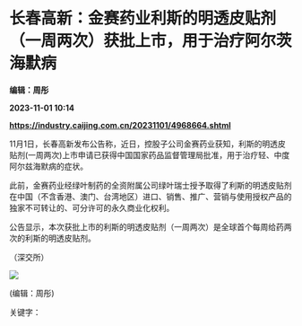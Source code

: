 # 长春高新：金赛药业利斯的明透皮贴剂（一周两次）获批上市，用于治疗阿尔茨海默病
**编辑：周彤**

**2023-11-01 10:14**

**https://industry.caijing.com.cn/20231101/4968664.shtml**

11月1日，长春高新发布公告称，近日，控股子公司金赛药业获知，利斯的明透皮贴剂(一周两次)上市申请已获得中国国家药品监督管理局批准，用于治疗轻、中度阿尔兹海默病的症状。

此前，金赛药业经绿叶制药的全资附属公司绿叶瑞士授予取得了利斯的明透皮贴剂在中国（不含香港、澳门、台湾地区）进口、销售、推广、营销与使用授权产品的独家不可转让的、可分许可的永久商业化权利。

公告显示，本次获批上市的利斯的明透皮贴剂（一周两次）是全球首个每周给药两次的利斯的明透皮贴剂。

（深交所）

![](https://tx1.cdn.caijing.com.cn/2014-03-27/114048455.jpg)

(编辑：周彤)

关键字：